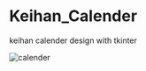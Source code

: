 # Keihan_Calender
keihan calender design with tkinter 




![calender](https://github.com/user-attachments/assets/459672bf-29e7-4fc3-90d0-0fc3690d278f)
